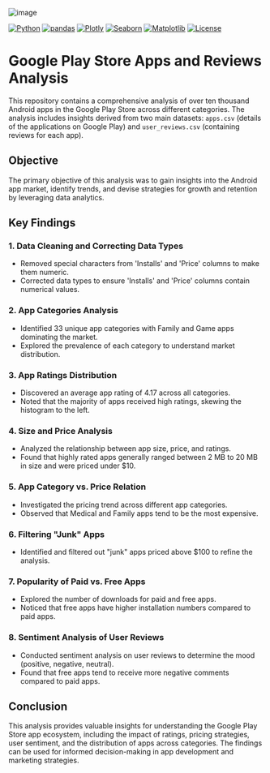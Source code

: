 ![image](https://techcrunch.com/wp-content/uploads/2022/03/GettyImages-1235737290.jpeg?w=1024)

[![Python](https://img.shields.io/badge/Python-3.x-blue)](https://www.python.org/)
[![pandas](https://img.shields.io/badge/pandas-1.x-orange)](https://pandas.pydata.org/)
[![Plotly](https://img.shields.io/badge/Plotly-4.x-blue)](https://plotly.com/)
[![Seaborn](https://img.shields.io/badge/Seaborn-0.x-orange)](https://seaborn.pydata.org/)
[![Matplotlib](https://img.shields.io/badge/Matplotlib-3.x-yellow)](https://matplotlib.org/)
[![License](https://img.shields.io/badge/License-MIT-yellow)](https://opensource.org/licenses/MIT)

# Google Play Store Apps and Reviews Analysis

This repository contains a comprehensive analysis of over ten thousand Android apps in the Google Play Store across different categories. The analysis includes insights derived from two main datasets: `apps.csv` (details of the applications on Google Play) and `user_reviews.csv` (containing reviews for each app).

## Objective

The primary objective of this analysis was to gain insights into the Android app market, identify trends, and devise strategies for growth and retention by leveraging data analytics.

## Key Findings

### 1. Data Cleaning and Correcting Data Types

- Removed special characters from 'Installs' and 'Price' columns to make them numeric.
- Corrected data types to ensure 'Installs' and 'Price' columns contain numerical values.

### 2. App Categories Analysis

- Identified 33 unique app categories with Family and Game apps dominating the market.
- Explored the prevalence of each category to understand market distribution.

### 3. App Ratings Distribution

- Discovered an average app rating of 4.17 across all categories.
- Noted that the majority of apps received high ratings, skewing the histogram to the left.

### 4. Size and Price Analysis

- Analyzed the relationship between app size, price, and ratings.
- Found that highly rated apps generally ranged between 2 MB to 20 MB in size and were priced under $10.

### 5. App Category vs. Price Relation

- Investigated the pricing trend across different app categories.
- Observed that Medical and Family apps tend to be the most expensive.

### 6. Filtering "Junk" Apps

- Identified and filtered out "junk" apps priced above $100 to refine the analysis.

### 7. Popularity of Paid vs. Free Apps

- Explored the number of downloads for paid and free apps.
- Noticed that free apps have higher installation numbers compared to paid apps.

### 8. Sentiment Analysis of User Reviews

- Conducted sentiment analysis on user reviews to determine the mood (positive, negative, neutral).
- Found that free apps tend to receive more negative comments compared to paid apps.

## Conclusion

This analysis provides valuable insights for understanding the Google Play Store app ecosystem, including the impact of ratings, pricing strategies, user sentiment, and the distribution of apps across categories. The findings can be used for informed decision-making in app development and marketing strategies.

